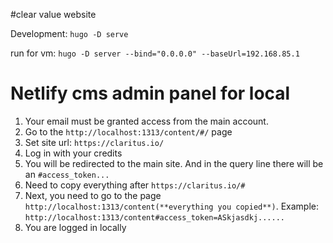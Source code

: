 #clear value website  

Development:
``hugo -D serve``

run for vm:
``hugo -D server --bind="0.0.0.0" --baseUrl=192.168.85.1``



# Netlify cms admin panel for local

1. Your email must be granted access from the main account.
2. Go to the ``http://localhost:1313/content/#/`` page
3. Set site url: ``https://claritus.io/``
4. Log in with your credits
5. You will be redirected to the main site. And in the query line there will be an ``#access_token...``
6. Need to copy everything after ``https://claritus.io/#``
7. Next, you need to go to the page ``http://localhost:1313/content(**everything you copied**)``. Example: ``http://localhost:1313/content#access_token=ASkjasdkj......``
8. You are logged in locally